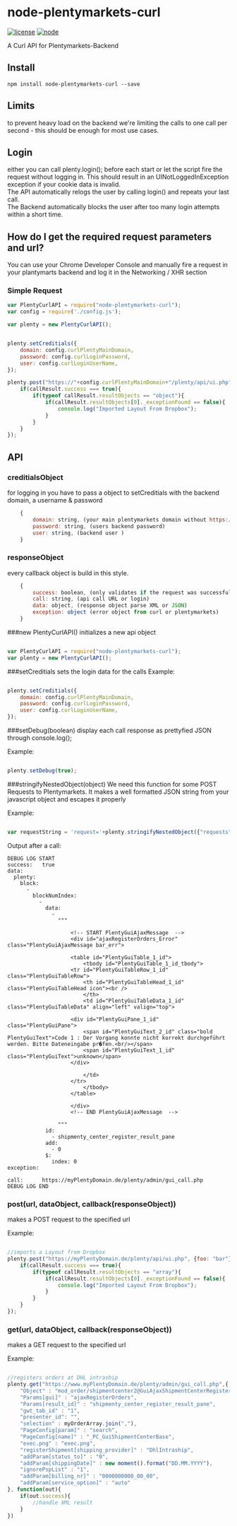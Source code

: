 # node-plentymarkets-curl
[![license][license-image]][license-url]
[![node][node-image]][node-url]

[node-image]:https://img.shields.io/badge/node.js-%3E=_0.10-green.svg?style=flat-square
[node-url]:https://nodejs.org/download/

[license-image]:https://img.shields.io/github/license/JCMais/node-libcurl.svg?style=flat-square
[license-url]:https://raw.githubusercontent.com/JCMais/node-libcurl/develop/LICENSE-MIT
A Curl API for Plentymarkets-Backend

## Install
```npm install node-plentymarkets-curl --save```

## Limits
to prevent heavy load on the backend we're limiting the calls to one call per second - this should be enough for most use cases.

## Login
either you can call plenty.login(); before each start or let the script fire the request without logging in. This should result in an UINotLoggedInException exception if your cookie data is invalid.  
The API automatically relogs the user by calling login() and repeats your last call.  
The Backend automatically blocks the user after too many login attempts within a short time.

## How do I get the required request parameters and url?
You can use your Chrome Developer Console and manually fire a request in your plantymarts backend and log it in the Networking / XHR section

### Simple Request
```javascript
var PlentyCurlAPI = require("node-plentymarkets-curl");
var config = require('./config.js');

var plenty = new PlentyCurlAPI();


plenty.setCreditials({
	domain: config.curlPlentyMainDomain,
	password: config.curlLoginPassword,
	user: config.curlLoginUserName,
});

plenty.post("https://"+config.curlPlentyMainDomain+"/plenty/api/ui.php", {foo: "bar"}, function(callResult){
	if(callResult.success === true){
		if(typeof callResult.resultObjects == "object"){
			if(callResult.resultObjects[0]._exceptionFound == false){
				console.log("Imported Layout From Dropbox");
			}
		}
	}
});

```
## API

### creditialsObject
for logging in you have to pass a object to setCreditials with the backend domain, a username & password
```javascript
	{
		domain: string, (your main plentymarkets domain without https://)
		password: string, (users backend password)
		user: string, (backend user )
	}
```

### responseObject
every callback object is build in this style.

```javascript
	{
		success: boolean, (only validates if the request was successful and the login worked - does not validate the response result)
		call: string, (api call URL or login)
		data: object, (response object parse XML or JSON)
		exception: object (error object from curl or plentymarkets)
	}
```

###new PlentyCurlAPI()
initializes a new api object
```javascript

var PlentyCurlAPI = require("node-plentymarkets-curl");
var plenty = new PlentyCurlAPI();

```

###setCreditials
sets the login data for the calls
Example:

```javascript

plenty.setCreditials({
	domain: config.curlPlentyMainDomain,
	password: config.curlLoginPassword,
	user: config.curlLoginUserName,
});
```

###setDebug(boolean)
display each call response as prettyfied JSON through console.log();

Example:

```javascript

plenty.setDebug(true);
```

###stringifyNestedObject(object)
We need this function for some POST Requests to Plentymarkets. It makes a well formatted JSON string from your javascript object and escapes it properly

Example:

```javascript

var requestString = 'request='+plenty.stringifyNestedObject({"requests":[{"_dataName":"TemplateImportTemplate", "_moduleName":"cms/template/import", "_searchParams":{}, "_writeParams":{"designName":options.layoutName, "lang":options.layoutLang, "importAll":false}, "_validateParams":{}, "_commandStack":[{"type":"write", "command":"writeFromDropbox"}], "_dataArray":{}, "_dataList":{}}], "meta":{"id":3}});
```

Output after a call:

```ShellSession
DEBUG LOG START
success:   true
data: 
  plenty: 
    block: 
      - 
        blockNumIndex: 
          - 
            data: 
              - 
                """
                  
                  	<!-- START PlentyGuiAjaxMessage  -->
                  	<div id="ajaxRegisterOrders_Error" class="PlentyGuiAjaxMessage bar_err">
                  		
                  	<table id="PlentyGuiTable_1_id">
                  		<tbody id="PlentyGuiTable_1_id_tbody">
                  	<tr id="PlentyGuiTableRow_1_id" class="PlentyGuiTableRow">
                  		<th id="PlentyGuiTableHead_1_id" class="PlentyGuiTableHead icon"><br />
                  		</th>
                  		<td id="PlentyGuiTableData_1_id" class="PlentyGuiTableData" align="left" valign="top">		
                  	
                  	<div id="PlentyGuiPane_1_id" class="PlentyGuiPane">
                  		<span id="PlentyGuiText_2_id" class="bold PlentyGuiText">Code 1 : Der Vorgang konnte nicht korrekt durchgeführt werden. Bitte Dateneingabe pr�fen.<br/></span>
                  		<span id="PlentyGuiText_1_id" class="PlentyGuiText">unknown</span>
                  	</div>
                  		
                  		</td>
                  	</tr>
                  		</tbody>
                  	</table>
                  	
                  	</div>
                  	<!-- END PlentyGuiAjaxMessage  -->
                  	
                """
            id: 
              - shipmenty_center_register_result_pane
            add: 
              - 0
            $: 
              index: 0
exception: 

call:      https://myPlentyDomain.de/plenty/admin/gui_call.php
DEBUG LOG END
````

### post(url, dataObject, callback(responseObject))

makes a POST request to the specified url

Example:

```javascript

//imports a Layout from Dropbox
plenty.post("https://myPlentyDomain.de/plenty/api/ui.php", {foo: "bar"}, function(callResult){
	if(callResult.success === true){
		if(typeof callResult.resultObjects == "array"){
			if(callResult.resultObjects[0]._exceptionFound == false){
				console.log("Imported Layout From Dropbox");
			}
		}
	}
});
```

### get(url, dataObject, callback(responseObject))

makes a GET request to the specified url

Example:

```javascript

//registers orders at DHL intraship
plenty.get("https://www.myPlentyDomain.de/plenty/admin/gui_call.php",{
	"Object" : "mod_order/shipmentcenter2@GuiAjaxShipmentCenterRegister",
	"Params[gui]" : "ajaxRegisterOrders",
	"Params[result_id]" : "shipmenty_center_register_result_pane",
	"gwt_tab_id" : "1",
	"presenter_id": "",
	"selection" : myOrderArray.join(","),
	"PageConfig[param]" : "search",
	"PageConfig[name]" : "_PC_GuiShipmentCenterBase",
	"exec.png" : "exec.png",
	"registerShipment[shipping_provider]" : "DhlIntraship",
	"addParam[status_to]" : "0",
	"addParam[shippingDate]" : new moment().format("DD.MM.YYYY"),
	"ignorePspList" : "1",
	"addParam[billing_nr]" : "0000000000_00_00",
	"addParam[service_option]" : "auto"
}, function(out){
	if(out.success){
		//handle XML result
	}
})
```